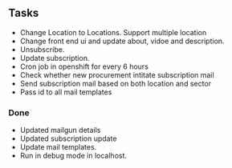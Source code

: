 ## Tasks

* Change Location to Locations. Support multiple location
* Change front end ui and update about, vidoe and description.
* Unsubscribe.
* Update subscription.
* Cron job in openshift for every 6 hours
* Check whether new procurement intitate subscription mail
* Send subscription mail based on both location and sector
* Pass id to all mail templates

### Done

* Updated mailgun details
* Updated subscription update
* Update mail templates.
* Run in debug mode in localhost.
